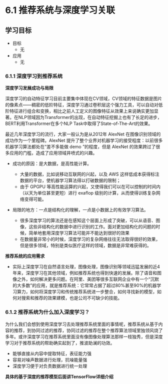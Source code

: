 # 6.1 推荐系统与深度学习关联

## 学习目标

- 目标
  - 无
- 应用
  - 无

### 6.1.1 深度学习到推荐系统

**深度学习发展成功与局限**

深度学习的自动特征学习目前主要集中体现在CV领域，CV领域的特征数据是图片的像素点——稠密的低阶特征，深度学习通过卷积层这个强力工具，可以自动对低阶特征进行组合和变换，相比之前人工定义的图像特征从效果上来说确实更加显著。在NLP领域因为Transformer的出现，在自动特征挖掘上也有了长足的进步，BERT利用Transformer在多个NLP Task中取得了State-of-The-Art的效果。

最近几年深度学习的流行，大家一般认为是从2012年 AlexNet 在图像识别领域的成功作为一个里程碑。AlexNet 提升了整个业界对机器学习的接受程度：以前很多机器学习算法都处在“差不多能做 demo ”的程度，但是 AlexNet 的效果跨过了很多应用的门槛，造成了应用领域井喷式的兴趣。

- 成功的原因：是大数据，是高性能计算。
  - 大量的数据，比如说移动互联网的兴起，以及 AWS 这样低成本获得标注数据的平台，使机器学习算法得以打破数据的限制；
  - 由于 GPGPU 等高性能运算的兴起，又使得我们可以在可以控制的时间内（以天为单位甚至更短）进行 exaflop 级别的计算，从而使得训练复杂网络变得可能。

- 局限的地方：一点是结构化的理解，一点是小数据上的有效学习算法。
  - 很多深度学习的算法还是在感知这个层面上形成了突破，可以从语音、图像，这些非结构化的数据中进行识别的工作。面对更加结构化的问题的时候，简单地套用深度学习算法可能并不能达到很好的效果
  - 在数据量非常小的时候，深度学习的复杂网络往往无法取得很好的效果，但是很多领域，特别是类似医疗这样的领域，数据是非常难获得的。

**推荐系统的应用需求**

- 实际上深度学习在自然语言处理，图像处理，图像识别等领域迅猛发展的近4年来，深度学习在其他领域，例如推荐系统也得到快速的发展。除了语音和图像之外，如何解决更多问题。在阿里、美团等很多互联网企业中有一个“沉默的大多数”的应用，就是推荐系统：它常常占据了超过80%甚至90%的机器学习算力，如何将深度学习和传统推荐系统进一步整合，如何寻找新的模型，如何对搜索和推荐的效果建模，也是公司不可缺少的技能。

### 6.1.2 推荐系统为什么加入深度学习？

为什么我们会想到使用深度学习去处理推荐系统里面的事情呢，推荐系统从基于内容的推荐，到协同过滤的推荐，协同过滤的推荐在整个推荐算法领域里独领风烧了多年。或许深度学习在推荐系统里面没有像图像处理算法那样一枝独秀，但是深度学习对于推荐系统的帮助确实起到了，推波助澜的功效。

* 能够直接从内容中提取特征，表征能力强
* 容易对噪声数据进行处理，抗噪能量强
* 深度学习便于对负责数据进行统一处理

**具体的基于深度的推荐模型后面讲TensorFlow详细介绍**

